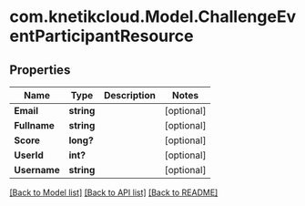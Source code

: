 # com.knetikcloud.Model.ChallengeEventParticipantResource
## Properties

Name | Type | Description | Notes
------------ | ------------- | ------------- | -------------
**Email** | **string** |  | [optional] 
**Fullname** | **string** |  | [optional] 
**Score** | **long?** |  | [optional] 
**UserId** | **int?** |  | [optional] 
**Username** | **string** |  | [optional] 

[[Back to Model list]](../README.md#documentation-for-models) [[Back to API list]](../README.md#documentation-for-api-endpoints) [[Back to README]](../README.md)

